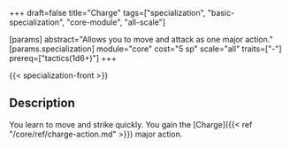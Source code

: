 +++
draft=false
title="Charge"
tags=["specialization", "basic-specialization", "core-module", "all-scale"]

[params]
  abstract="Allows you to move and attack as one major action."
  [params.specialization]
    module="core"
    cost="5 sp"
    scale="all"
    traits=["-"]
    prereq=["tactics(1d6+)"]
+++

{{< specialization-front >}}

## Description

You learn to move and strike quickly. You gain the 
[Charge]({{< ref "/core/ref/charge-action.md" >}}) major action.

